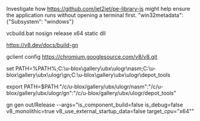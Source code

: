 Investigate how https://github.com/jet2jet/pe-library-js might help ensure the application runs without opening a terminal first.
"win32metadata": {"Subsystem": "windows"}

vcbuild.bat nosign release x64 static dll

https://v8.dev/docs/build-gn

gclient config https://chromium.googlesource.com/v8/v8.git

set PATH=%PATH%;C:\u-blox\gallery\ubx\ulogr\nasm;C:\u-blox\gallery\ubx\ulogr\gn;C:\u-blox\gallery\ubx\ulogr\depot_tools

export PATH=$PATH:"/c/u-blox/gallery/ubx/ulogr/nasm":"/c/u-blox/gallery/ubx/ulogr/gn":"/c/u-blox/gallery/ubx/ulogr/depot_tools"

gn gen out/Release --args="is_component_build=false is_debug=false v8_monolithic=true v8_use_external_startup_data=false target_cpu=\"x64\""
